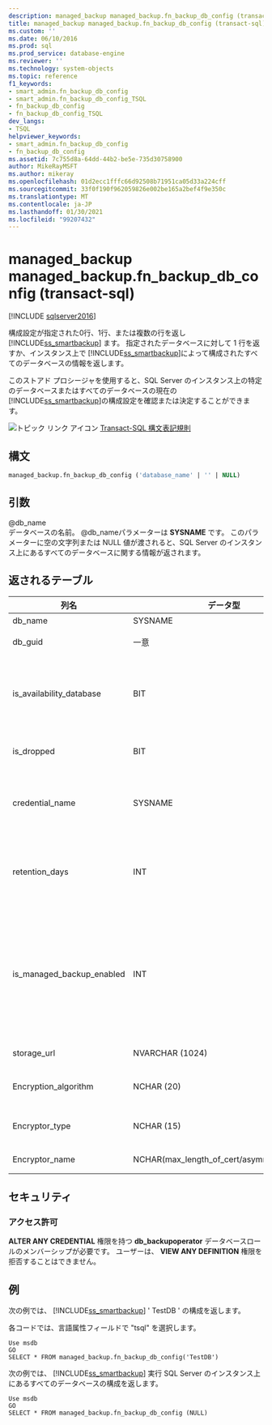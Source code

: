 ```yaml
---
description: managed_backup managed_backup.fn_backup_db_config (transact-sql)
title: managed_backup managed_backup.fn_backup_db_config (transact-sql) |Microsoft Docs
ms.custom: ''
ms.date: 06/10/2016
ms.prod: sql
ms.prod_service: database-engine
ms.reviewer: ''
ms.technology: system-objects
ms.topic: reference
f1_keywords:
- smart_admin.fn_backup_db_config
- smart_admin.fn_backup_db_config_TSQL
- fn_backup_db_config
- fn_backup_db_config_TSQL
dev_langs:
- TSQL
helpviewer_keywords:
- smart_admin.fn_backup_db_config
- fn_backup_db_config
ms.assetid: 7c755d8a-64dd-44b2-be5e-735d30758900
author: MikeRayMSFT
ms.author: mikeray
ms.openlocfilehash: 01d2ecc1fffc66d92508b71951ca05d33a224cff
ms.sourcegitcommit: 33f0f190f962059826e002be165a2bef4f9e350c
ms.translationtype: MT
ms.contentlocale: ja-JP
ms.lasthandoff: 01/30/2021
ms.locfileid: "99207432"
---
```

# <a name="managed_backupfn_backup_db_config-transact-sql"></a>managed_backup managed_backup.fn_backup_db_config (transact-sql)
[!INCLUDE [sqlserver2016](../../includes/applies-to-version/sqlserver2016.md)]

  構成設定が指定された0行、1行、または複数の行を返し [!INCLUDE[ss_smartbackup](../../includes/ss-smartbackup-md.md)] ます。 指定されたデータベースに対して 1 行を返すか、インスタンス上で [!INCLUDE[ss_smartbackup](../../includes/ss-smartbackup-md.md)]によって構成されたすべてのデータベースの情報を返します。  
  
 このストアド プロシージャを使用すると、SQL Server のインスタンス上の特定のデータベースまたはすべてのデータベースの現在の [!INCLUDE[ss_smartbackup](../../includes/ss-smartbackup-md.md)]の構成設定を確認または決定することができます。  
  
 ![トピック リンク アイコン](../../database-engine/configure-windows/media/topic-link.gif "トピック リンク アイコン") [Transact-SQL 構文表記規則](../../t-sql/language-elements/transact-sql-syntax-conventions-transact-sql.md)  
  
## <a name="syntax"></a>構文  
  
```sql  
managed_backup.fn_backup_db_config ('database_name' | '' | NULL)  
```  
  
##  <a name="arguments"></a><a name="Arguments"></a> 引数  
 @db_name  
 データベースの名前。 @db_nameパラメーターは **SYSNAME** です。 このパラメーターに空の文字列または NULL 値が渡されると、SQL Server のインスタンス上にあるすべてのデータベースに関する情報が返されます。  
  
## <a name="table-returned"></a>返されるテーブル  
  
|列名|データ型|説明|  
|-----------------|---------------|-----------------|  
|db_name|SYSNAME|データベース名。|  
|db_guid|一意|データベースを一意に識別する識別子。|  
|is_availability_database|BIT|データベースが可用性グループに参加しているかどうか。 値が1の場合は、データベースが可用性データベースであることを示し、それ以外の場合は0を示します。|  
|is_dropped|BIT|値1は、これが削除されたデータベースであることを示します。|  
|credential_name|SYSNAME|ストレージ アカウントへの認証に使用された SQL 資格情報の名前。 NULL 値は、SQL 資格情報が設定されていないことを示します。|  
|retention_days|INT|現在の保有期間 (日数)。 NULL 値は、 [!INCLUDE[ss_smartbackup](../../includes/ss-smartbackup-md.md)] このデータベースに対してが構成されていないことを示します。|  
|is_managed_backup_enabled|INT|[!INCLUDE[ss_smartbackup](../../includes/ss-smartbackup-md.md)]このデータベースに対してが現在有効になっているかどうかを示します。 値1は、が現在有効になっていることを示し、 [!INCLUDE[ss_smartbackup](../../includes/ss-smartbackup-md.md)] 値0は、 [!INCLUDE[ss_smartbackup](../../includes/ss-smartbackup-md.md)] がこのデータベースで無効になっていることを示します。|  
|storage_url|NVARCHAR (1024)|ストレージ アカウントの URL。|  
|Encryption_algorithm|NCHAR (20)|バックアップを暗号化するときに使用する現在の暗号化アルゴリズムを返します。|  
|Encryptor_type|NCHAR (15)|暗号化機能の設定 (証明書または非対称キー) を返します。|  
|Encryptor_name|NCHAR(max_length_of_cert/asymm_key_name)|証明書または非対称キーの名前。|  
  
## <a name="security"></a>セキュリティ  
  
### <a name="permissions"></a>アクセス許可  
 **ALTER ANY CREDENTIAL** 権限を持つ **db_backupoperator** データベースロールのメンバーシップが必要です。 ユーザーは、 **VIEW ANY DEFINITION** 権限を拒否することはできません。  
  
## <a name="examples"></a>例  
 次の例では、 [!INCLUDE[ss_smartbackup](../../includes/ss-smartbackup-md.md)] ' TestDB ' の構成を返します。  
  
 各コードでは、言語属性フィールドで "tsql" を選択します。  
  
```  
Use msdb  
GO  
SELECT * FROM managed_backup.fn_backup_db_config('TestDB')  
```  
  
 次の例では、 [!INCLUDE[ss_smartbackup](../../includes/ss-smartbackup-md.md)] 実行 SQL Server のインスタンス上にあるすべてのデータベースの構成を返します。  
  
```  
Use msdb  
GO  
SELECT * FROM managed_backup.fn_backup_db_config (NULL)  
```  
  
  
